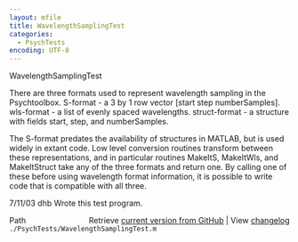 ```yaml
---
layout: mfile
title: WavelengthSamplingTest
categories:
  - PsychTests
encoding: UTF-8
---
```


WavelengthSamplingTest

There are three formats used to represent wavelength
sampling in the Psychtoolbox.
  S-format      - a 3 by 1 row vector [start step numberSamples].
  wls-format    - a list of evenly spaced wavelengths.
  struct-format - a structure with fields start, step, and numberSamples.

The S-format predates the availability of structures in MATLAB, but
is used widely in extant code.  Low level conversion routines transform
between these representations, and in particular routines MakeItS,
MakeItWls, and MakeItStruct take any of the three formats and return
one.  By calling one of these before using wavelength format information,
it is possible to write code that is compatible with all three.

7/11/03  dhb  Wrote this test program.


<div class="code_header" style="text-align:right;">
  <span style="float:left;">Path&nbsp;&nbsp;</span> <span class="counter">Retrieve <a href=
  "https://raw.github.com/Psychtoolbox-3/Psychtoolbox-3/beta/./PsychTests/WavelengthSamplingTest.m">current version from GitHub</a> | View <a href=
  "https://github.com/Psychtoolbox-3/Psychtoolbox-3/commits/beta/./PsychTests/WavelengthSamplingTest.m">changelog</a></span>
</div>
<div class="code">
  <code>./PsychTests/WavelengthSamplingTest.m</code>
</div>
